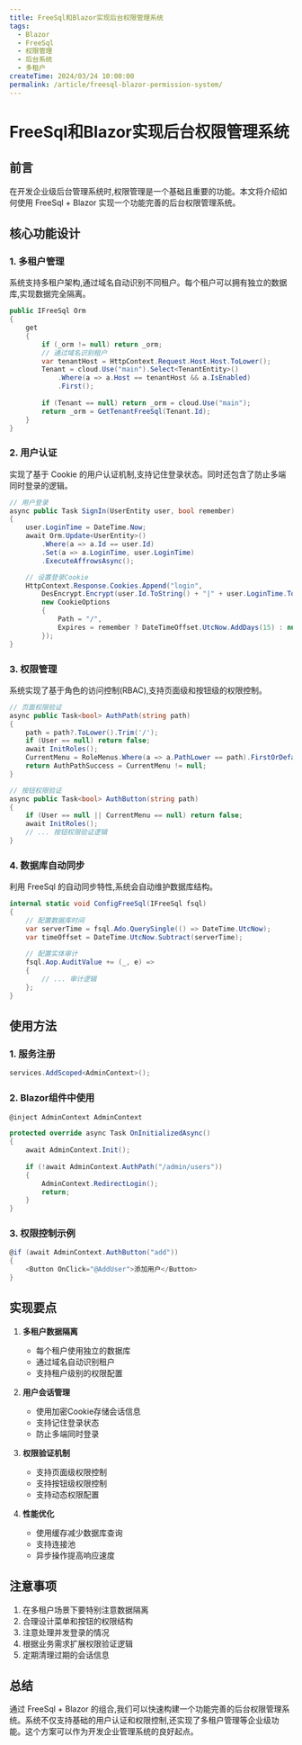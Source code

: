 ```yaml
---
title: FreeSql和Blazor实现后台权限管理系统
tags:
  - Blazor
  - FreeSql
  - 权限管理
  - 后台系统
  - 多租户
createTime: 2024/03/24 10:00:00
permalink: /article/freesql-blazor-permission-system/
---
```

# FreeSql和Blazor实现后台权限管理系统

## 前言
在开发企业级后台管理系统时,权限管理是一个基础且重要的功能。本文将介绍如何使用 FreeSql + Blazor 实现一个功能完善的后台权限管理系统。

## 核心功能设计

### 1. 多租户管理
系统支持多租户架构,通过域名自动识别不同租户。每个租户可以拥有独立的数据库,实现数据完全隔离。

```csharp
public IFreeSql Orm
{
    get
    {
        if (_orm != null) return _orm;
        // 通过域名识别租户
        var tenantHost = HttpContext.Request.Host.Host.ToLower();
        Tenant = cloud.Use("main").Select<TenantEntity>()
            .Where(a => a.Host == tenantHost && a.IsEnabled)
            .First();
        
        if (Tenant == null) return _orm = cloud.Use("main");
        return _orm = GetTenantFreeSql(Tenant.Id);
    }
}
```

### 2. 用户认证
实现了基于 Cookie 的用户认证机制,支持记住登录状态。同时还包含了防止多端同时登录的逻辑。

```csharp
// 用户登录
async public Task SignIn(UserEntity user, bool remember)
{
    user.LoginTime = DateTime.Now;
    await Orm.Update<UserEntity>()
        .Where(a => a.Id == user.Id)
        .Set(a => a.LoginTime, user.LoginTime)
        .ExecuteAffrowsAsync();

    // 设置登录Cookie
    HttpContext.Response.Cookies.Append("login", 
        DesEncrypt.Encrypt(user.Id.ToString() + "|" + user.LoginTime.ToString("yyyy-MM-dd HH:mm:ss")), 
        new CookieOptions
        {
            Path = "/",
            Expires = remember ? DateTimeOffset.UtcNow.AddDays(15) : null
        });
}
```

### 3. 权限管理
系统实现了基于角色的访问控制(RBAC),支持页面级和按钮级的权限控制。

```csharp
// 页面权限验证
async public Task<bool> AuthPath(string path)
{
    path = path?.ToLower().Trim('/');
    if (User == null) return false;
    await InitRoles();
    CurrentMenu = RoleMenus.Where(a => a.PathLower == path).FirstOrDefault();
    return AuthPathSuccess = CurrentMenu != null;
}

// 按钮权限验证
async public Task<bool> AuthButton(string path)
{
    if (User == null || CurrentMenu == null) return false;
    await InitRoles();
    // ... 按钮权限验证逻辑
}
```

### 4. 数据库自动同步
利用 FreeSql 的自动同步特性,系统会自动维护数据库结构。

```csharp
internal static void ConfigFreeSql(IFreeSql fsql)
{
    // 配置数据库时间
    var serverTime = fsql.Ado.QuerySingle(() => DateTime.UtcNow);
    var timeOffset = DateTime.UtcNow.Subtract(serverTime);
    
    // 配置实体审计
    fsql.Aop.AuditValue += (_, e) =>
    {
        // ... 审计逻辑
    };
}
```

## 使用方法

### 1. 服务注册
```csharp
services.AddScoped<AdminContext>();
```

### 2. Blazor组件中使用
```csharp
@inject AdminContext AdminContext

protected override async Task OnInitializedAsync()
{
    await AdminContext.Init();
    
    if (!await AdminContext.AuthPath("/admin/users"))
    {
        AdminContext.RedirectLogin();
        return;
    }
}
```

### 3. 权限控制示例
```csharp
@if (await AdminContext.AuthButton("add"))
{
    <Button OnClick="@AddUser">添加用户</Button>
}
```

## 实现要点

1. **多租户数据隔离**
   - 每个租户使用独立的数据库
   - 通过域名自动识别租户
   - 支持租户级别的权限配置

2. **用户会话管理**
   - 使用加密Cookie存储会话信息
   - 支持记住登录状态
   - 防止多端同时登录

3. **权限验证机制**
   - 支持页面级权限控制
   - 支持按钮级权限控制
   - 支持动态权限配置

4. **性能优化**
   - 使用缓存减少数据库查询
   - 支持连接池
   - 异步操作提高响应速度

## 注意事项

1. 在多租户场景下要特别注意数据隔离
2. 合理设计菜单和按钮的权限结构
3. 注意处理并发登录的情况
4. 根据业务需求扩展权限验证逻辑
5. 定期清理过期的会话信息

## 总结

通过 FreeSql + Blazor 的组合,我们可以快速构建一个功能完善的后台权限管理系统。系统不仅支持基础的用户认证和权限控制,还实现了多租户管理等企业级功能。这个方案可以作为开发企业管理系统的良好起点。 